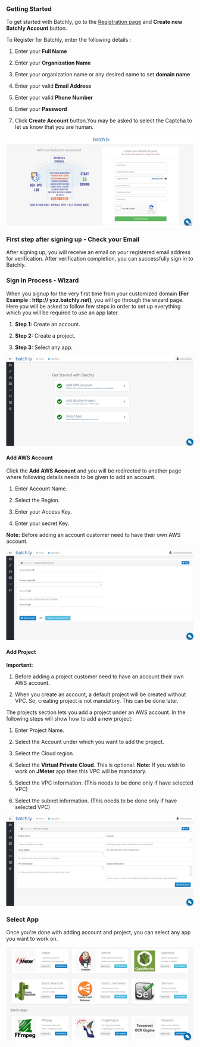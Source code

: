 ### Getting Started

To get started with Batchly, go to the [Registration page](http://join.batchly.net) and **Create new Batchly Account** button.

To Register for Batchly, enter the following details :

1. Enter your **Full Name**

2. Enter your **Organization Name**

3. Enter your organization name or any desired name to set **domain name**

4. Enter your valid **Email Address**

5. Enter your valid **Phone Number**

6. Enter your **Password**

7. Click **Create Account** button.You may be asked to select the Captcha to let us know that you are human.

![Register](../img/register.png)

### First step after signing up - Check your Email

After signing up, you will receive an email on your registered email address for verification. After verification completion, you can successfully sign in to Batchly.

### Sign in Process - Wizard

When you signup for the very first time from your customized domain **(For Example : http:// yxz.batchly.net)**, you will go through the wizard page. Here you will be asked to follow few steps in order to set up everything which you will be required to use an app later.

1. **Step 1:** Create an account.

2. **Step 2:** Create a project.

3. **Step 3:** Select any app.

![Wizard](../img/wizard.png)

#### Add AWS Account

Click the **Add AWS Account** and you will be redirected to another page where following details needs to be given to add an account.

1. Enter Account Name.

2. Select the Region.

3. Enter your Access Key.

4. Enter your secret Key.

**Note:** Before adding an account customer need to have their own AWS account.

![Account](../img/createaccounts.png)

#### Add Project

**Important:** 

1. Before adding a project customer need to have an account their own AWS account.
          
2. When you create an account, a default project will be created without VPC. So, creating project is not mandatory. This can be done later.


The projects section lets you add a project under an AWS account. In the following steps will show how to add a new project:

1. Enter Project Name.

2. Select the Account under which you want to add the project.

3. Select the Cloud region.

3. Select the **Virtual Private Cloud**. This is optional. 
**Note:** If you wish to work on **JMeter** app then this VPC will be mandatory.

4. Select the VPC information. (This needs to be done only if have selected VPC)

5. Select the subnet information. (This needs to be done only if have selected VPC)

![Project](../img/createproject.png)

### Select App

Once you're done with adding account and project, you can select any app you want to work on.

![Apps](../img/appstore.png)